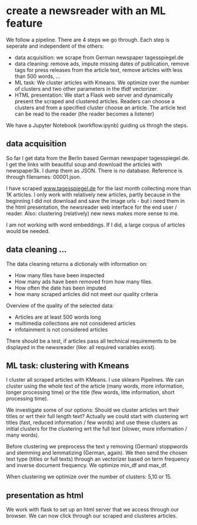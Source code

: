 # create a newsreader with an ML feature

We follow a pipeline. There are 4 steps we go through. Each step is seperate and independent of the others:

 * data acquisition: we scrape from German newspaper tagesspiegel.de
  * data cleaning: remove ads, impute missing dates of publication, remove tags for press releases from the article text, remove articles with less than 500 words, ...
   * ML task: We cluster articles with Kmeans. We optimize over the number of clusters and two other parameters in the tfidf vectorizer. 
   * HTML presentation: We start a Flask web server and dynamically present the scraped and clustered articles. Readers can choose a clusters and from a specified cluster choose an article. The article text can be read to the reader (the reader becomes a listener)

We have a Jupyter Notebook (workflow.ipynb) guiding us throgh the steps.

## data acquisition

So far I get data from the Berlin based German newspaper tagesspiegel.de. I get the links with beautiful soup and download the articles with newspaper3k. I dump them as JSON. There is no database. Reference is through filenames: 00001.json.

I have scraped www.tagesspiegel.de for the last month collecting more than 1K articles. I only work with relatively new articles, partly because in the beginning I did not download and save the image urls - but i need them in the html presentation, the newsreader web interface for the end user / reader. Also: clustering (relatively) new news makes more sense to me.

I am not working with word embeddings. If I did, a large corpus of articles would be needed.

## data cleaning ...

The data cleaning returns a dictionaly with information on: 
 * How many files have been inspected
 * How many ads have been removed from how many files.
 * How often the date has been imputed
 * how many scraped articles did not meet our quality criteria

Overview of the quality of the selected data:

* Articles are at least 500 words long
* multimedia collections are not considered articles
* infotainment is not considered articles

There should be a test, if articles pass all technical requirements to be displayed in the newsreader (like: all required variables exist).

## ML task: clustering with Kmeans

I cluster all scraped articles with KMeans. I use sklearn Pipelines. We can cluster using the whole text of the article (many words, more information, longer processing time) or the title (few words, litte information, short processing time).

We investigate some of our options:
Should we cluster articles wrt their titles or wrt their full length text?
Actually we could start with clustering wrt titles (fast, reduced information / few words) and use these clusters as initial clusters for the clustering wrt the full text (slower, more information / many words).

Before clustering we preprocess the text y removing (German) stoppwords and stemming and lemmatizing (German, again). We then send the chosen text type (titles or full texts) through an vectorizer based on term frequency and inverse document frequency. We optimize min_df and max_df.

When clustering we optimize over the number of clusters: 5,10 or 15.

##  presentation as html

We work with flask to set up an html server that we access through our browser. We can now click through our scraped and clusteres articles.